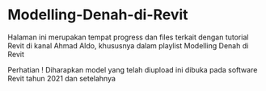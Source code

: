 # Modelling-Denah-di-Revit
Halaman ini merupakan tempat progress dan files terkait dengan tutorial Revit di kanal Ahmad Aldo, khususnya dalam playlist Modelling Denah di Revit

Perhatian !
Diharapkan model yang telah diupload ini dibuka pada software Revit tahun 2021 dan setelahnya
